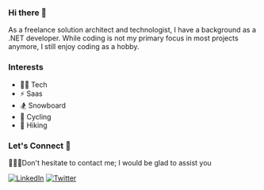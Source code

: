 ### Hi there 👋

<!--
**alexlvovich/alexlvovich** is a ✨ _special_ ✨ repository because its `README.md` (this file) appears on your GitHub profile.
-->
As a freelance solution architect and technologist, I have a background as a .NET developer. While coding is not my primary focus in most projects anymore, I still enjoy coding as a hobby.

### Interests

- 🧑‍💻 Tech
- ⚡ Saas
- 🏂 Snowboard
- 🚴 Cycling 
- 🥾 Hiking

<!--
Here are some ideas to get you started:

- 🔭 I’m currently working on ...
- 🌱 I’m currently learning ...
- 👯 I’m looking to collaborate on ...
- 🤔 I’m looking for help with ...
- 💬 Ask me about ...
- 📫 How to reach me: ...
- 😄 Pronouns: ...
- ⚡ Fun fact: ...
-->

### Let's Connect 🤝

👨🏻‍💻Don't hesitate to contact me; I would be glad to assist you 

[![LinkedIn](https://img.shields.io/badge/linkedin-%230077B5.svg?style=for-the-badge&logo=linkedin&logoColor=white)](https://www.linkedin.com/in/alexanderlvovich/)
[![Twitter](https://img.shields.io/badge/Twitter-%231DA1F2.svg?style=for-the-badge&logo=Twitter&logoColor=white)](https://twitter.com/alex_lvovich)
